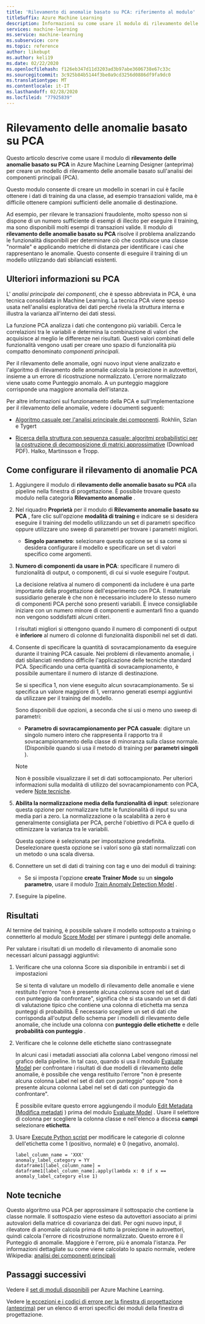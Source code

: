 ```yaml
---
title: 'Rilevamento di anomalie basato su PCA: riferimento al modulo'
titleSuffix: Azure Machine Learning
description: Informazioni su come usare il modulo di rilevamento delle anomalie basato su PCA per creare un modello di rilevamento delle anomalie basato sull'analisi dei componenti principali (PCA).
services: machine-learning
ms.service: machine-learning
ms.subservice: core
ms.topic: reference
author: likebupt
ms.author: keli19
ms.date: 02/22/2020
ms.openlocfilehash: f126eb347d11d3203ad3b97abe3606738e67c33c
ms.sourcegitcommit: 3c925b84b5144f3be0a9cd3256d0886df9fa9dc0
ms.translationtype: MT
ms.contentlocale: it-IT
ms.lasthandoff: 02/28/2020
ms.locfileid: "77925839"
---
```

# <a name="pca-based-anomaly-detection"></a>Rilevamento delle anomalie basato su PCA

Questo articolo descrive come usare il modulo di **rilevamento delle anomalie basato su PCA** in Azure Machine Learning Designer (anteprima) per creare un modello di rilevamento delle anomalie basato sull'analisi dei componenti principali (PCA).

Questo modulo consente di creare un modello in scenari in cui è facile ottenere i dati di training da una classe, ad esempio transazioni valide, ma è difficile ottenere campioni sufficienti delle anomalie di destinazione. 

Ad esempio, per rilevare le transazioni fraudolente, molto spesso non si dispone di un numero sufficiente di esempi di illecito per eseguire il training, ma sono disponibili molti esempi di transazioni valide. Il modulo di **rilevamento delle anomalie basato su PCA** risolve il problema analizzando le funzionalità disponibili per determinare ciò che costituisce una classe "normale" e applicando metriche di distanza per identificare i casi che rappresentano le anomalie. Questo consente di eseguire il training di un modello utilizzando dati sbilanciati esistenti.

## <a name="more-about-principal-component-analysis"></a>Ulteriori informazioni su PCA

L' *analisi principale dei componenti*, che è spesso abbreviata in PCA, è una tecnica consolidata in Machine Learning. La tecnica PCA viene spesso usata nell'analisi esplorativa dei dati perché rivela la struttura interna e illustra la varianza all'interno dei dati stessi.

La funzione PCA analizza i dati che contengono più variabili. Cerca le correlazioni tra le variabili e determina la combinazione di valori che acquisisce al meglio le differenze nei risultati. Questi valori combinati delle funzionalità vengono usati per creare uno spazio di funzionalità più compatto denominato *componenti principali*.

Per il rilevamento delle anomalie, ogni nuovo input viene analizzato e l'algoritmo di rilevamento delle anomalie calcola la proiezione in autovettori, insieme a un errore di ricostruzione normalizzato. L'errore normalizzato viene usato come Punteggio anomalo. A un punteggio maggiore corrisponde una maggiore anomalia dell'istanza.

Per altre informazioni sul funzionamento della PCA e sull'implementazione per il rilevamento delle anomalie, vedere i documenti seguenti:

- [Algoritmo casuale per l'analisi principale dei componenti](https://arxiv.org/abs/0809.2274). Rokhlin, Szlan e Tygert

- [Ricerca della struttura con sequenza casuale: algoritmi probabilistici per la costruzione di decomposizione di matrici approssimative](http://users.cms.caltech.edu/~jtropp/papers/HMT11-Finding-Structure-SIREV.pdf) (Download PDF). Halko, Martinsson e Tropp.

## <a name="how-to-configure-pca-anomaly-detection"></a>Come configurare il rilevamento di anomalie PCA

1. Aggiungere il modulo di **rilevamento delle anomalie basato su PCA** alla pipeline nella finestra di progettazione. È possibile trovare questo modulo nella categoria **Rilevamento anomalie** .

2. Nel riquadro **Proprietà** per il modulo di **Rilevamento anomalie basato su PCA** , fare clic sull'opzione **modalità di training** e indicare se si desidera eseguire il training del modello utilizzando un set di parametri specifico oppure utilizzare uno sweep di parametri per trovare i parametri migliori.

    - **Singolo parametro**: selezionare questa opzione se si sa come si desidera configurare il modello e specificare un set di valori specifico come argomenti.

3. **Numero di componenti da usare in PCA**: specificare il numero di funzionalità di output, o componenti, di cui si vuole eseguire l'output.

    La decisione relativa al numero di componenti da includere è una parte importante della progettazione dell'esperimento con PCA. Il materiale sussidiario generale è che non è necessario includere lo stesso numero di componenti PCA perché sono presenti variabili. È invece consigliabile iniziare con un numero minore di componenti e aumentarli fino a quando non vengono soddisfatti alcuni criteri.

    I risultati migliori si ottengono quando il numero di componenti di output è **inferiore** al numero di colonne di funzionalità disponibili nel set di dati.

4. Consente di specificare la quantità di sovracampionamento da eseguire durante il training PCA casuale. Nei problemi di rilevamento anomalie, i dati sbilanciati rendono difficile l'applicazione delle tecniche standard PCA. Specificando una certa quantità di sovracampionamento, è possibile aumentare il numero di istanze di destinazione.

    Se si specifica 1, non viene eseguito alcun sovracampionamento. Se si specifica un valore maggiore di 1, verranno generati esempi aggiuntivi da utilizzare per il training del modello.

    Sono disponibili due opzioni, a seconda che si usi o meno uno sweep di parametri:

    - **Parametro di sovracampionamento per PCA casuale**: digitare un singolo numero intero che rappresenta il rapporto tra il sovracampionamento della classe di minoranza sulla classe normale. (Disponibile quando si usa il metodo di training per **parametri singoli** ).

    > [!NOTE]
    > Non è possibile visualizzare il set di dati sottocampionato. Per ulteriori informazioni sulla modalità di utilizzo del sovracampionamento con PCA, vedere [Note tecniche](#technical-notes).

5. **Abilita la normalizzazione media della funzionalità di input**: selezionare questa opzione per normalizzare tutte le funzionalità di input su una media pari a zero. La normalizzazione o la scalabilità a zero è generalmente consigliata per PCA, perché l'obiettivo di PCA è quello di ottimizzare la varianza tra le variabili.

     Questa opzione è selezionata per impostazione predefinita. Deselezionare questa opzione se i valori sono già stati normalizzati con un metodo o una scala diversa.

6. Connettere un set di dati di training con tag e uno dei moduli di training:

    - Se si imposta l'opzione **create Trainer Mode** su un **singolo parametro**, usare il modulo [Train Anomaly Detection Model](train-anomaly-detection-model.md) .

7. Eseguire la pipeline.

## <a name="results"></a>Risultati

Al termine del training, è possibile salvare il modello sottoposto a training o connetterlo al modulo [Score Model](score-model.md) per stimare i punteggi delle anomalie.

Per valutare i risultati di un modello di rilevamento di anomalie sono necessari alcuni passaggi aggiuntivi:

1. Verificare che una colonna Score sia disponibile in entrambi i set di impostazioni

    Se si tenta di valutare un modello di rilevamento delle anomalie e viene restituito l'errore "non è presente alcuna colonna score nel set di dati con punteggio da confrontare", significa che si sta usando un set di dati di valutazione tipico che contiene una colonna di etichetta ma senza punteggi di probabilità. È necessario scegliere un set di dati che corrisponda all'output dello schema per i modelli di rilevamento delle anomalie, che include una colonna con **punteggio delle etichette** e delle **probabilità con punteggio** .

2. Verificare che le colonne delle etichette siano contrassegnate

    In alcuni casi i metadati associati alla colonna Label vengono rimossi nel grafico della pipeline. In tal caso, quando si usa il modulo [Evaluate Model](evaluate-model.md) per confrontare i risultati di due modelli di rilevamento delle anomalie, è possibile che venga restituito l'errore "non è presente alcuna colonna Label nel set di dati con punteggio" oppure "non è presente alcuna colonna Label nel set di dati con punteggio da confrontare".

    È possibile evitare questo errore aggiungendo il modulo [Edit Metadata (Modifica metadati](edit-metadata.md) ) prima del modulo [Evaluate Model](evaluate-model.md) . Usare il selettore di colonna per scegliere la colonna classe e nell'elenco a discesa **campi** selezionare **etichetta**.

3. Usare [Execute Python script](execute-python-script.md) per modificare le categorie di colonne dell'etichetta come 1 (positivo, normale) e 0 (negativo, anomalo).

    ````
    label_column_name = 'XXX'
    anomaly_label_category = YY
    dataframe1[label_column_name] = dataframe1[label_column_name].apply(lambda x: 0 if x == anomaly_label_category else 1)
    ````

    
## <a name="technical-notes"></a>Note tecniche

Questo algoritmo usa PCA per approssimare il sottospazio che contiene la classe normale. Il sottospazio viene esteso da autovettori associato ai primi autovalori della matrice di covarianza dei dati. Per ogni nuovo input, il rilevatore di anomalie calcola prima di tutto la proiezione in autovettori, quindi calcola l'errore di ricostruzione normalizzato. Questo errore è il Punteggio di anomalie. Maggiore è l'errore, più è anomala l'istanza. Per informazioni dettagliate su come viene calcolato lo spazio normale, vedere Wikipedia: [analisi dei componenti principali](https://wikipedia.org/wiki/Principal_component_analysis) 


## <a name="next-steps"></a>Passaggi successivi

Vedere il [set di moduli disponibili](module-reference.md) per Azure Machine Learning. 

Vedere [le eccezioni e i codici di errore per la finestra di progettazione (anteprima)](designer-error-codes.md) per un elenco di errori specifici dei moduli della finestra di progettazione.